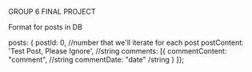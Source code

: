 GROUP 6 FINAL PROJECT

Format for posts in DB

posts: {
    postId: 0,  //number that we'll iterate for each post
    postContent: 'Test Post, Please Ignore', //string
    comments: [{ 
		commentContent: "comment", //string
		commentDate: "date"  /string
	}
]};
